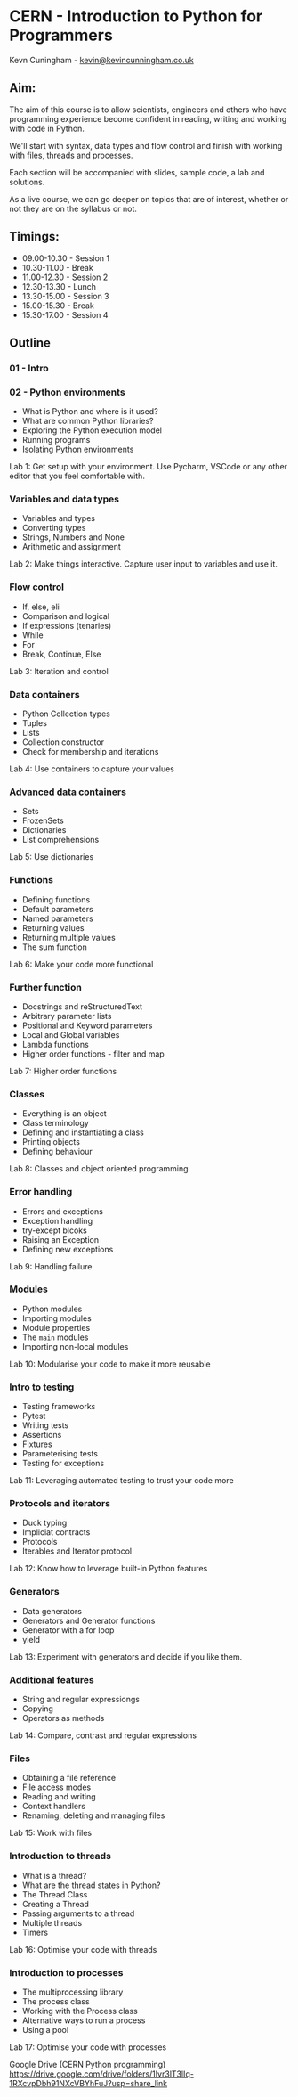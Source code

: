 # CERN - Introduction to Python for Programmers

Kevn Cuningham - kevin@kevincunningham.co.uk

## Aim:

The aim of this course is to allow scientists, engineers and others who have programming experience become confident in reading, writing and working with code in Python.

We'll start with syntax, data types and flow control and finish with working with files, threads and processes. 

Each section will be accompanied with slides, sample code, a lab and solutions. 

As a live course, we can go deeper on topics that are of interest, whether or not they are on the syllabus or not. 

## Timings:

- 09.00-10.30 - Session 1
- 10.30-11.00 - Break
- 11.00-12.30 - Session 2
- 12.30-13.30 - Lunch
- 13.30-15.00 - Session 3
- 15.00-15.30 - Break
- 15.30-17.00 - Session 4

## Outline

### 01 - Intro

### 02 - Python environments
- What is Python and where is it used?
- What are common Python libraries?
- Exploring the Python execution model
- Running programs
- Isolating Python environments

Lab 1: Get setup with your environment. Use Pycharm, VSCode or any other editor that you feel comfortable with.

### Variables and data types
- Variables and types
- Converting types
- Strings, Numbers and None
- Arithmetic and assignment

Lab 2: Make things interactive. Capture user input to variables and use it.

### Flow control
- If, else, eli
- Comparison and logical
- If expressions (tenaries)
- While
- For
- Break, Continue, Else

Lab 3: Iteration and control

### Data containers
- Python Collection types
- Tuples
- Lists
- Collection constructor
- Check for membership and iterations

Lab 4: Use containers to capture your values

### Advanced data containers
- Sets
- FrozenSets
- Dictionaries
- List comprehensions

Lab 5: Use dictionaries

### Functions
- Defining functions
- Default parameters
- Named parameters
- Returning values
- Returning multiple values
- The sum function

Lab 6: Make your code more functional

### Further function
- Docstrings and reStructuredText
- Arbitrary parameter lists
- Positional and Keyword parameters
- Local and Global variables
- Lambda functions
- Higher order functions - filter and map

Lab 7: Higher order functions

### Classes
- Everything is an object
- Class terminology
- Defining and instantiating a class
- Printing objects
- Defining behaviour

Lab 8: Classes and object oriented programming

### Error handling
- Errors and exceptions
- Exception handling
- try-except blcoks
- Raising an Exception
- Defining new exceptions

Lab 9: Handling failure

### Modules
- Python modules
- Importing modules
- Module properties
- The `main` modules
- Importing non-local modules

Lab 10: Modularise your code to make it more reusable

### Intro to testing
- Testing frameworks
- Pytest
- Writing tests
- Assertions
- Fixtures
- Parameterising tests
- Testing for exceptions

Lab 11: Leveraging automated testing to trust your code more

### Protocols and iterators
- Duck typing
- Impliciat contracts
- Protocols
- Iterables and Iterator protocol

Lab 12: Know how to leverage built-in Python features 

### Generators
- Data generators
- Generators and Generator functions
- Generator with a for loop
- yield

Lab 13: Experiment with generators and decide if you like them.

### Additional features
- String and regular expressiongs
- Copying
- Operators as methods

Lab 14: Compare, contrast and regular expressions

### Files
- Obtaining a file reference
- File access modes
- Reading and writing
- Context handlers
- Renaming, deleting and managing files

Lab 15: Work with files

### Introduction to threads
- What is a thread?
- What are the thread states in Python?
- The Thread Class
- Creating a Thread
- Passing arguments to a thread
- Multiple threads
- Timers

Lab 16: Optimise your code with threads

### Introduction to processes
- The multiprocessing library
- The process class
- Working with the Process class
- Alternative ways to run a process
- Using a pool

Lab 17: Optimise your code with processes

Google Drive (CERN Python programming)
https://drive.google.com/drive/folders/1Ivr3lT3lIq-1RXcvpDbh91NXcVBYhFuJ?usp=share_link
